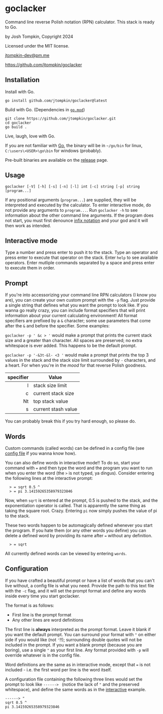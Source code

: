 # goclacker

Command line reverse Polish notation (RPN) calculator. This stack is ready to
Go.

by Josh Tompkin, Copyright 2024

Licensed under the MIT license.

jtompkin-dev@pm.me

https://github.com/jtompkin/goclacker

## Installation

Install with Go.

```
go install github.com/jtompkin/goclacker@latest
```

Build with Go. (Dependencies in
[`go.mod`](https://raw.githubusercontent.com/jtompkin/goclacker/main/go.mod))

```
git clone https://github.com/jtompkin/goclacker.git
cd goclacker
go build .
```

Live, laugh, love with Go.

If you are not familiar with [Go](https://go.dev), the binary will be in
`~/go/bin` for linux, `C:\users\<USER>\go\bin` for windows (probably).

Pre-built binaries are available on the
[release](https://github.com/jtompkin/goclacker/releases/latest) page.

## Usage

```
goclacker [-V] [-h] [-s] [-n] [-l] int [-c] string [-p] string [program...]
```

If any positional arguments (`program...`) are supplied, they will be
interpreted and executed by the calculator. To enter interactive mode, do not
provide any arguments to `program...`. Run `goclacker -h` to see information
about the other command line arguments. If the program does not start, you must
first denounce [infix notation](https://en.wikipedia.org/wiki/Satan) and your
god and it will then work as intended.

## Interactive mode

Type a number and press enter to push it to the stack. Type an operator and
press enter to execute that operator on the stack. Enter `help` to see available
operators. Enter mutliple commands separated by a space and press enter to
execute them in order.

## Prompt

If you're into accessorizing your command line RPN calculators (I know you are),
you can create your own custom prompt with the `-p` flag. Just provide a single
string that defines what you want the prompt to look like. If you wanna go
really crazy, you can include format specifiers that will print information
about your current calculating environment! All format specifiers are prefixed
by a `&` character; some use parameters that come after the `&` and before the
specifier. Some examples:

`goclacker -p ' &c > '` would make a prompt that prints the current stack size
and a greater than character. All spaces are preserved; no extra whitespace is
ever added. This happens to be the default prompt.

`goclacker -p '-&3t-&l- <3 '` would make a prompt that prints the top 3 values
in the stack and the stack size limit surrounded by `-` characters, and a heart.
For when you're in the *mood* for that reverse Polish goodness.

| specifier | Value               |
|----------:|---------------------|
|         l | stack size limit    |
|         c | current stack size  |
|        Nt | top stack value     |
|         s | current stash value |

You can probably break this if you try hard enough, so please do.

## Words

Custom commands (called words) can be defined in a config file (see [config
file](#configuration) if you wanna know how).

You can also define words in interactive mode!! To do so, start your command
with `=` and then type the word and the program you want to run when you enter
the word (the `>` is not typed, ya dingus). Consider entering the following
lines at the interactive prompt:

```
  > = sqrt 0.5 ^
  > = pi 3.14159265358979323846
```

Now, when `sqrt` is entered at the prompt, 0.5 is pushed to the stack, and the
exponentiation operator is called. That is apparently the same thing as taking
the square root. Crazy. Entering `pi` now simply pushes the value of pi to the
stack.

These two words happen to be automagically defined whenever you start the
program. If you hate them (or any other words you define) you can delete a
defined word by providing its name after `=` without any definition.

```
  > = sqrt
```

All currently defined words can be viewed by entering `words`.

## Configuration

If you have crafted a beautiful prompt or have a list of words that you can't
live without, a config file is what you need. Provide the path to this text file
with the `-c` flag, and it will set the prompt format and define any words
inside every time you start goclacker.

The format is as follows:

- First line is the prompt format
- Any other lines are word definitions

The first line is **always** interpreted as the prompt format. Leave it blank if
you want the default prompt. You can surround your format with `"` on either
side if you would like (not `'`!!); surrounding double quotes will not be
included in the prompt. If you want a blank prompt (because you are boring), use
a single `"` as your first line. Any format provided with `-p` will override
whatever is in the config file.

Word definitions are the same as in interactive mode, except that `=` is not
included - i.e. the first word per line is the word itself.

A configuration file containing the following three lines would set the prompt
to look like `------> ` (notice the lack of `"` and the preserved whitespace),
and define the same words as in the [interactive](#words) example.

```
------> "
sqrt 0.5 ^
pi 3.14159265358979323846
```
